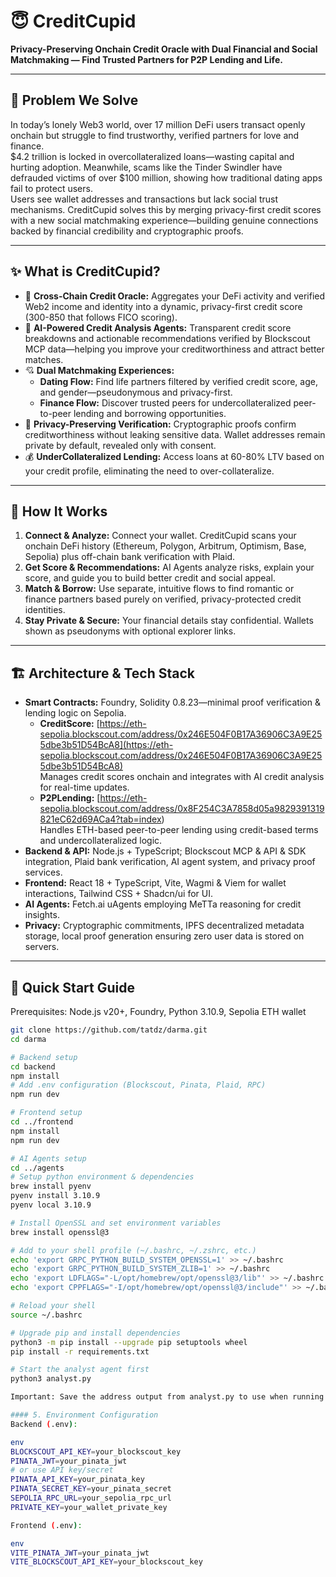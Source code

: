 # 😇 CreditCupid

**Privacy-Preserving Onchain Credit Oracle with Dual Financial and Social Matchmaking — Find Trusted Partners for P2P Lending and Life.**

---

## 🚀 Problem We Solve

In today’s lonely Web3 world, over 17 million DeFi users transact openly onchain but struggle to find trustworthy, verified partners for love and finance.  
$4.2 trillion is locked in overcollateralized loans—wasting capital and hurting adoption. Meanwhile, scams like the Tinder Swindler have defrauded victims of over $100 million, showing how traditional dating apps fail to protect users.  
Users see wallet addresses and transactions but lack social trust mechanisms. CreditCupid solves this by merging privacy-first credit scores with a new social matchmaking experience—building genuine connections backed by financial credibility and cryptographic proofs.

---

## ✨ What is CreditCupid?

- 🔄 **Cross-Chain Credit Oracle:** Aggregates your DeFi activity and verified Web2 income and identity into a dynamic, privacy-first credit score (300-850 that follows FICO scoring).  
- 🤖 **AI-Powered Credit Analysis Agents:** Transparent credit score breakdowns and actionable recommendations verified by Blockscout MCP data—helping you improve your creditworthiness and attract better matches.  
- 💘 **Dual Matchmaking Experiences:**  
  - **Dating Flow:** Find life partners filtered by verified credit score, age, and gender—pseudonymous and privacy-first.  
  - **Finance Flow:** Discover trusted peers for undercollateralized peer-to-peer lending and borrowing opportunities.  
- 🔐 **Privacy-Preserving Verification:** Cryptographic proofs confirm creditworthiness without leaking sensitive data. Wallet addresses remain private by default, revealed only with consent.  
- 💰 **UnderCollateralized Lending:** Access loans at 60-80% LTV based on your credit profile, eliminating the need to over-collateralize.

---

## 🎯 How It Works

1. **Connect & Analyze:** Connect your wallet. CreditCupid scans your onchain DeFi history (Ethereum, Polygon, Arbitrum, Optimism, Base, Sepolia) plus off-chain bank verification with Plaid.  
2. **Get Score & Recommendations:** AI Agents analyze risks, explain your score, and guide you to build better credit and social appeal.  
3. **Match & Borrow:** Use separate, intuitive flows to find romantic or finance partners based purely on verified, privacy-protected credit identities.  
4. **Stay Private & Secure:** Your financial details stay confidential. Wallets shown as pseudonyms with optional explorer links.

---

## 🏗️ Architecture & Tech Stack

- **Smart Contracts:** Foundry, Solidity 0.8.23—minimal proof verification & lending logic on Sepolia.
  - **CreditScore:** [https://eth-sepolia.blockscout.com/address/0x246E504F0B17A36906C3A9E255dbe3b51D54BcA8](https://eth-sepolia.blockscout.com/address/0x246E504F0B17A36906C3A9E255dbe3b51D54BcA8)  
    Manages credit scores onchain and integrates with AI credit analysis for real-time updates.  
  - **P2PLending:** [https://eth-sepolia.blockscout.com/address/0x8F254C3A7858d05a9829391319821eC62d69ACa4?tab=index)  
    Handles ETH-based peer-to-peer lending using credit-based terms and undercollateralized logic.
- **Backend & API:** Node.js + TypeScript; Blockscout MCP & API & SDK integration, Plaid bank verification, AI agent system, and privacy proof services.  
- **Frontend:** React 18 + TypeScript, Vite, Wagmi & Viem for wallet interactions, Tailwind CSS + Shadcn/ui for UI.  
- **AI Agents:** Fetch.ai uAgents employing MeTTa reasoning for credit insights.  
- **Privacy:** Cryptographic commitments, IPFS decentralized metadata storage, local proof generation ensuring zero user data is stored on servers.

---

## 🚀 Quick Start Guide

Prerequisites: Node.js v20+, Foundry, Python 3.10.9, Sepolia ETH wallet
```bash
git clone https://github.com/tatdz/darma.git
cd darma

# Backend setup
cd backend
npm install
# Add .env configuration (Blockscout, Pinata, Plaid, RPC)
npm run dev

# Frontend setup
cd ../frontend
npm install
npm run dev

# AI Agents setup
cd ../agents
# Setup python environment & dependencies
brew install pyenv
pyenv install 3.10.9
pyenv local 3.10.9

# Install OpenSSL and set environment variables
brew install openssl@3

# Add to your shell profile (~/.bashrc, ~/.zshrc, etc.)
echo 'export GRPC_PYTHON_BUILD_SYSTEM_OPENSSL=1' >> ~/.bashrc
echo 'export GRPC_PYTHON_BUILD_SYSTEM_ZLIB=1' >> ~/.bashrc
echo 'export LDFLAGS="-L/opt/homebrew/opt/openssl@3/lib"' >> ~/.bashrc
echo 'export CPPFLAGS="-I/opt/homebrew/opt/openssl@3/include"' >> ~/.bashrc

# Reload your shell
source ~/.bashrc

# Upgrade pip and install dependencies
python3 -m pip install --upgrade pip setuptools wheel
pip install -r requirements.txt

# Start the analyst agent first
python3 analyst.py

Important: Save the address output from analyst.py to use when running other agent files.

#### 5. Environment Configuration
Backend (.env):

env
BLOCKSCOUT_API_KEY=your_blockscout_key
PINATA_JWT=your_pinata_jwt
# or use API key/secret
PINATA_API_KEY=your_pinata_key
PINATA_SECRET_KEY=your_pinata_secret
SEPOLIA_RPC_URL=your_sepolia_rpc_url
PRIVATE_KEY=your_wallet_private_key

Frontend (.env):

env
VITE_PINATA_JWT=your_pinata_jwt
VITE_BLOCKSCOUT_API_KEY=your_blockscout_key


